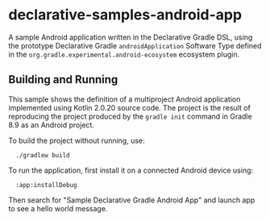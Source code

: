 # declarative-samples-android-app
A sample Android application written in the Declarative Gradle DSL, using the prototype Declarative Gradle `androidApplication` Software Type defined in the `org.gradle.experimental.android-ecosystem` ecosystem plugin.

## Building and Running

This sample shows the definition of a multiproject Android application implemented using Kotlin 2.0.20 source code.
The project is the result of reproducing the project produced by the `gradle init` command in Gradle 8.9 as an Android project.

To build the project without running, use:

```shell
  ./gradlew build
```

To run the application, first install it on a connected Android device using:

```shell
  :app:installDebug
```

Then search for "Sample Declarative Gradle Android App" and launch app to see a hello world message.